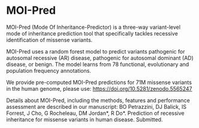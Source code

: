 # MOI-Pred

MOI-Pred (Mode Of Inheritance-Predictor) is a three-way variant-level mode of inheritance prediction tool that specifically tackles recessive identification of missense variants.

MOI-Pred uses a random forest model to predict variants pathogenic for autosomal recessive (AR) disease, pathogenic for autosomal dominant (AD) disease, or benign. The model learns from 78 functional, evolutionary and population frequency annotations.

We provide pre-computed MOI-Pred predictions for 71M missense variants in the human genome, please use: https://doi.org/10.5281/zenodo.5565247

Details about MOI-Pred, including the methods, features and performance assessment are described in our manuscript: 
BO Petrazzini, DJ Balick, IS Forrest, J Cho, G Rocheleau, DM Jordan*, R Do*. Prediction of recessive inheritance for missense variants in human disease. Submitted.
